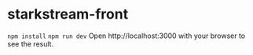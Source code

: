 # starkstream-front

`npm install`
`npm run dev`
Open http://localhost:3000 with your browser to see the result.